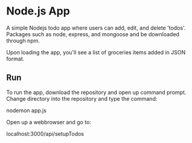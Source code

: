 ﻿# Node.js App

A simple Nodejs todo app where users can add, edit, and delete 'todos'.
Packages such as node, express, and mongoose and be downloaded through npm.

Upon loading the app, you'll see a list of groceries items added in JSON format.

## Run

To run the app, download the repository and open up command prompt. Change directory into
the repository and type the command:

nodemon app.js

Open up a webbrowser and go to:

localhost:3000/api/setupTodos









